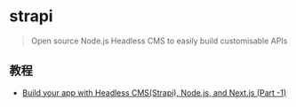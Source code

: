 # strapi

> Open source Node.js Headless CMS to easily build customisable APIs

## 教程

- [Build your app with Headless CMS(Strapi), Node.js, and Next.js (Part -1)](https://medium.com/globant/build-your-app-with-headless-cms-strapi-node-js-and-next-js-part-1-39ac581c832c)

